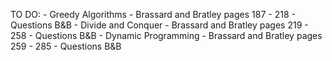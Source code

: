 TO DO:
    - Greedy Algorithms
        - Brassard and Bratley pages 187 - 218
        - Questions B&B
    - Divide and Conquer
        - Brassard and Bratley pages 219 - 258
        - Questions B&B
    - Dynamic Programming
        - Brassard and Bratley pages 259 - 285
        - Questions B&B
